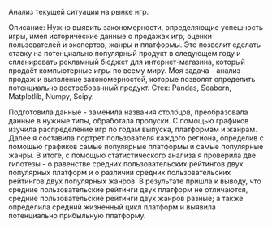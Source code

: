Анализ текущей ситуации на рынке игр.

Описание: Нужно выявить закономерности, определяющие успешность игры, имея исторические данные о продажах игр, оценки пользователей и экспертов, жанры и платформы. Это позволит сделать ставку на потенциально популярный продукт в следующем году и спланировать рекламный бюджет для интернет-магазина, который продаёт компьютерные игры по всему миру.
Моя задача - анализ продаж и выявление закономерностей, которые позволят определить потенциально востребованный продукт.
Стек: Pandas, Seaborn, Matplotlib, Numpy, Scipy.

Подготовила данные - заменила названия столбцов, преобразовала данные в нужные типы, обработала пропуски. С помощью графиков изучила распределение игр по годам выпуска, платформам и жанрам. Далее я составила портрет пользователя каждого региона, определив с помощью графиков самые популярные платформы и самые популярные жанры. В итоге, с помощью статистического анализа я проверила две гипотезы - о равенстве средних пользовательских рейтингов двух популярных платформ и о различии средних пользовательских рейтингов двух популярных жанров. В результате пришла к выводу, что средние пользовательские рейтинги двух платформ не отличаются, средние пользовательские рейтинги двух жанров разные; а также определила средний жизненный цикл платформ и выявила потенциально прибыльную платформу.
